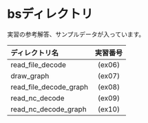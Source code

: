 bsディレクトリ
==============

実習の参考解答、サンプルデータが入っています。

| ディレクトリ名         | 実習番号 |
|:-----------------------|:--------:|
| read_file_decode       | (ex06)   |
| draw_graph             | (ex07)   |
| read_file_decode_graph | (ex08)   |
| read_nc_decode         | (ex09)   |
| read_nc_decode_graph   | (ex10)   |

